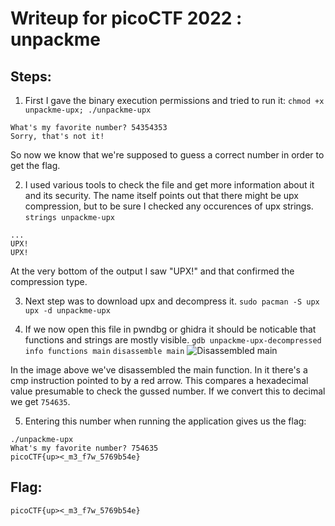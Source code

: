 # Writeup for picoCTF 2022 : unpackme

## Steps:
1) First I gave the binary execution permissions and tried to run it:
```chmod +x unpackme-upx; ./unpackme-upx```
```
What's my favorite number? 54354353 
Sorry, that's not it!
```

So now we know that we're supposed to guess a correct number in order to get the flag.

2) I used various tools to check the file and get more information about it and its security. The name itself points out that there might be upx compression, but to be sure I checked any occurences of upx strings.
```strings unpackme-upx```
```
...
UPX!
UPX!
```

At the very bottom of the output I saw "UPX!" and that confirmed the compression type.

3) Next step was to download upx and decompress it.
```sudo pacman -S upx```
```upx -d unpackme-upx```

4) If we now open this file in pwndbg or ghidra it should be noticable that functions and strings are mostly visible.
```gdb unpackme-upx-decompressed```
```info functions main```
```disassemble main```
![Disassembled main](disassemble_of_main.png)

In the image above we've disassembled the main function. In it there's a cmp instruction pointed to by a red arrow. This compares a hexadecimal value presumable to check the gussed number. If we convert this to decimal we get `754635`.

5) Entering this number when running the application gives us the flag:
```
./unpackme-upx
What's my favorite number? 754635
picoCTF{up><_m3_f7w_5769b54e}
```

## Flag:
```
picoCTF{up><_m3_f7w_5769b54e}
```
